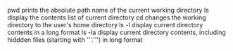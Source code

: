 pwd prints the absolute path name of the current working directory
ls display the contents list of current directory
cd changes the working directory to the user's home directory
ls -l display current directory contents in a long format
ls -la display current directory contents, including hiddden files (starting with '''.''') in long format 

